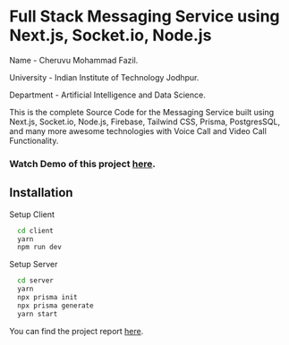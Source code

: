 
# Full Stack Messaging Service using Next.js, Socket.io, Node.js

Name - Cheruvu Mohammad Fazil.

University - Indian Institute of Technology Jodhpur.

Department - Artificial Intelligence and Data Science.

This is the complete Source Code for the Messaging Service built using Next.js, Socket.io, Node.js, Firebase, Tailwind CSS, Prisma, PostgresSQL, and many more awesome technologies with Voice Call and Video Call Functionality.

### Watch **Demo of this project** [here](https://screenrec.com/share/7Qq8oy5eVE).

## Installation

Setup Client

```bash
  cd client
  yarn
  npm run dev
```

Setup Server

```bash
  cd server
  yarn
  npx prisma init
  npx prisma generate
  yarn start
```
You can find the project report [here](./Report.pdf).
